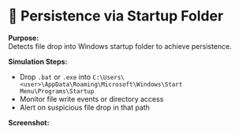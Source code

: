 # 🔁 Persistence via Startup Folder

**Purpose:**  
Detects file drop into Windows startup folder to achieve persistence.

**Simulation Steps:**  
- Drop `.bat` or `.exe` into `C:\Users\<user>\AppData\Roaming\Microsoft\Windows\Start Menu\Programs\Startup`
- Monitor file write events or directory access
- Alert on suspicious file drop in that path

**Screenshot:**  

